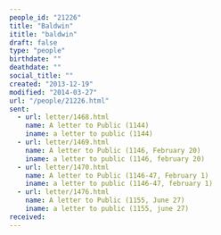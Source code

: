 ```yaml
---
people_id: "21226"
title: "Baldwin"
ititle: "baldwin"
draft: false
type: "people"
birthdate: ""
deathdate: ""
social_title: ""
created: "2013-12-19"
modified: "2014-03-27"
url: "/people/21226.html"
sent:
  - url: letter/1468.html
    name: A letter to Public (1144)
    iname: a letter to public (1144)
  - url: letter/1469.html
    name: A letter to Public (1146, February 20)
    iname: a letter to public (1146, february 20)
  - url: letter/1470.html
    name: A letter to Public (1146-47, February 1)
    iname: a letter to public (1146-47, february 1)
  - url: letter/1476.html
    name: A letter to Public (1155, June 27)
    iname: a letter to public (1155, june 27)
received:
---
```


